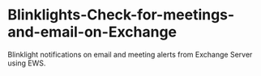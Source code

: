 # Blinklights-Check-for-meetings-and-email-on-Exchange
Blinklight notifications on email and meeting alerts from Exchange Server using EWS.
